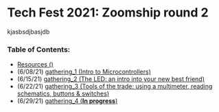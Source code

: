 # Tech Fest 2021: Zoomship round 2

kjasbsdjbasjdb

### Table of Contents:

- [Resources ()]()
- (6/08/21) [gathering_1 (Intro to Microcontrollers)](https://github.com/practicaltech/TechFest/tree/master/2021/gathering_1)
- (6/15/21) [gathering_2 (The LED: an intro into your new best friend)](https://github.com/practicaltech/TechFest/tree/master/2021/gathering_2)
- (6/22/21) [gathering_3 (Tools of the trade: using a multimeter, reading schematics, buttons & switches)](https://github.com/practicaltech/TechFest/tree/master/2021/gathering_3)
- (6/29/21) [gathering_4 (**In progress**)](https://github.com/practicaltech/TechFest/tree/master/2021/gathering_4)
